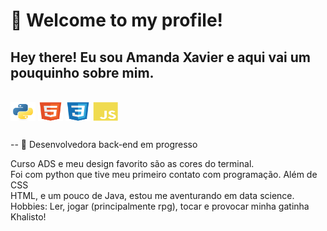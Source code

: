 # 🦡 Welcome to my profile!
## Hey there! Eu sou Amanda Xavier e aqui vai um pouquinho sobre mim.
<div style="display: inline_block"><br>
  <img align="center" alt="Rafa-Python" height="30" width="40" src="https://raw.githubusercontent.com/devicons/devicon/master/icons/python/python-original.svg"> 
  <img align="center" alt="Rafa-HTML" height="30" width="40" src="https://raw.githubusercontent.com/devicons/devicon/master/icons/html5/html5-original.svg">
  <img align="center" alt="Rafa-CSS" height="30" width="40" src="https://raw.githubusercontent.com/devicons/devicon/master/icons/css3/css3-original.svg">
  <img align="center" alt="Rafa-Js" height="30" width="40" src="https://raw.githubusercontent.com/devicons/devicon/master/icons/javascript/javascript-plain.svg">
 
</div>

##

-- 📖 Desenvolvedora back-end em progresso
<p>
   Curso ADS e meu design favorito são as cores do terminal.<br>
   Foi com python que tive meu primeiro contato com programação. Além de CSS <br>
   HTML, e um pouco de Java, estou me aventurando em data science. <br>
   Hobbies: Ler, jogar (principalmente rpg), tocar e provocar minha gatinha Khalisto!
<p/>

##


  
  
